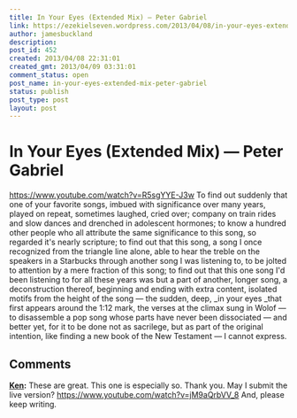 ```yaml
---
title: In Your Eyes (Extended Mix) — Peter Gabriel
link: https://ezekielseven.wordpress.com/2013/04/08/in-your-eyes-extended-mix-peter-gabriel/
author: jamesbuckland
description: 
post_id: 452
created: 2013/04/08 22:31:01
created_gmt: 2013/04/09 03:31:01
comment_status: open
post_name: in-your-eyes-extended-mix-peter-gabriel
status: publish
post_type: post
layout: post
---
```


# In Your Eyes (Extended Mix) — Peter Gabriel

https://www.youtube.com/watch?v=R5sgYYE-J3w To find out suddenly that one of your favorite songs, imbued with significance over many years, played on repeat, sometimes laughed, cried over; company on train rides and slow dances and drenched in adolescent hormones; to know a hundred other people who all attribute the same significance to this song, so regarded it's nearly scripture; to find out that this song, a song I once recognized from the triangle line alone, able to hear the treble on the speakers in a Starbucks through another song I was listening to, to be jolted to attention by a mere fraction of this song; to find out that this one song I'd been listening to for all these years was but a part of another, longer song, a deconstruction thereof, beginning and ending with extra content, isolated motifs from the height of the song — the sudden, deep, _in your eyes _that first appears around the 1:12 mark, the verses at the climax sung in Wolof — to disassemble a pop song whose parts have never been dissociated — and better yet, for it to be done not as sacrilege, but as part of the original intention, like finding a new book of the New Testament — I cannot express.

## Comments

**[Ken](#10 "2013-04-08 23:48:10"):** These are great. This one is especially so. Thank you. May I submit the live version? https://www.youtube.com/watch?v=jM9aQrbVV_8 And, please keep writing.

